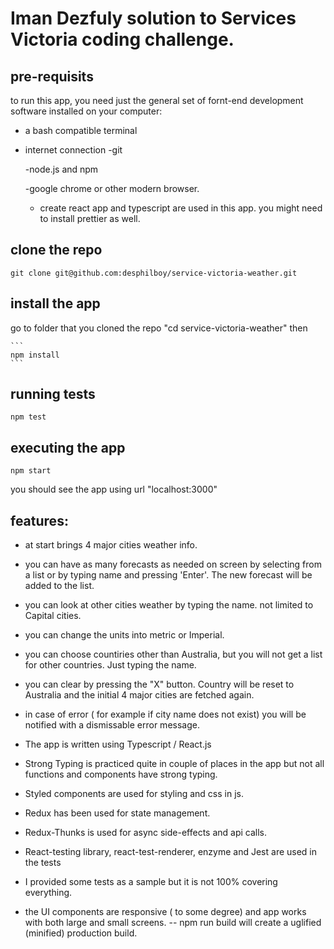 # Iman Dezfuly solution to Services Victoria coding challenge.

## pre-requisits

to run this app, you need just the general set of fornt-end development software installed on your computer:

-   a bash compatible terminal
-   internet connection
    -git

    -node.js and npm

    -google chrome or other modern browser.

    -   create react app and typescript are used in this app.
        you might need to install prettier as well.

## clone the repo

```
git clone git@github.com:desphilboy/service-victoria-weather.git
```

## install the app

go to folder that you cloned the repo "cd service-victoria-weather"
then

    ```
    npm install
    ```

## running tests

```
npm test
```

## executing the app

```
npm start
```

you should see the app using url "localhost:3000"

## features:

-   at start brings 4 major cities weather info.
-   you can have as many forecasts as needed on screen by selecting from a list or by typing name and pressing 'Enter'. The new forecast will be added to the list.
-   you can look at other cities weather by typing the name. not limited to Capital cities.
-   you can change the units into metric or Imperial.
-   you can choose countiries other than Australia, but you will not get a list for other countries. Just typing the name.
-   you can clear by pressing the "X" button. Country will be reset to Australia and the initial 4 major cities are fetched again.
-   in case of error ( for example if city name does not exist) you will be notified with a dismissable error message.

-   The app is written using Typescript / React.js
-   Strong Typing is practiced quite in couple of places in the app but not all functions and components have strong typing.
-   Styled components are used for styling and css in js.
-   Redux has been used for state management.
-   Redux-Thunks is used for async side-effects and api calls.
-   React-testing library, react-test-renderer, enzyme and Jest are used in the tests
-   I provided some tests as a sample but it is not 100% covering everything.
-   the UI components are responsive ( to some degree) and app works with both large and small screens.
    -- npm run build will create a uglified (minified) production build.
